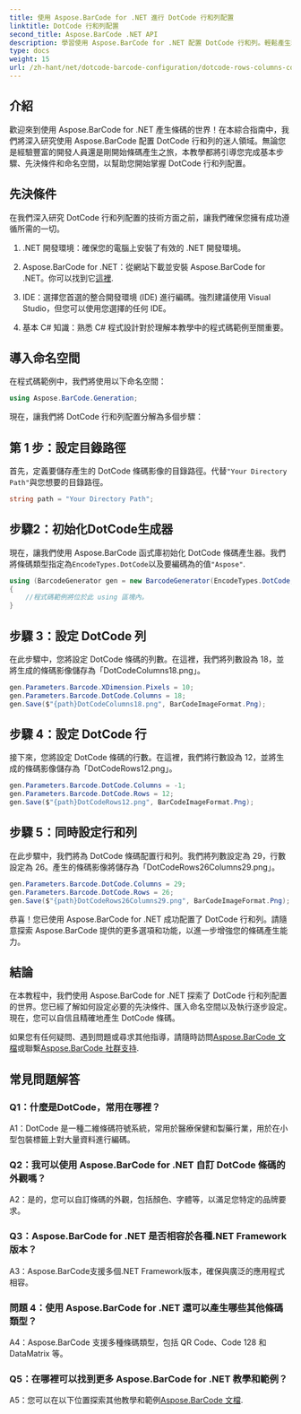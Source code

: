 ```yaml
---
title: 使用 Aspose.BarCode for .NET 進行 DotCode 行和列配置
linktitle: DotCode 行和列配置
second_title: Aspose.BarCode .NET API
description: 學習使用 Aspose.BarCode for .NET 配置 DotCode 行和列。輕鬆產生精確且可自訂的二維條碼。
type: docs
weight: 15
url: /zh-hant/net/dotcode-barcode-configuration/dotcode-rows-columns-configuration/
---
```

## 介紹

歡迎來到使用 Aspose.BarCode for .NET 產生條碼的世界！在本綜合指南中，我們將深入研究使用 Aspose.BarCode 配置 DotCode 行和列的迷人領域。無論您是經驗豐富的開發人員還是剛開始條碼產生之旅，本教學都將引導您完成基本步驟、先決條件和命名空間，以幫助您開始掌握 DotCode 行和列配置。

## 先決條件

在我們深入研究 DotCode 行和列配置的技術方面之前，讓我們確保您擁有成功遵循所需的一切。

1. .NET 開發環境：確保您的電腦上安裝了有效的 .NET 開發環境。

2.  Aspose.BarCode for .NET：從網站下載並安裝 Aspose.BarCode for .NET。你可以找到它[這裡](https://releases.aspose.com/barcode/net/).

3. IDE：選擇您首選的整合開發環境 (IDE) 進行編碼。強烈建議使用 Visual Studio，但您可以使用您選擇的任何 IDE。

4. 基本 C# 知識：熟悉 C# 程式設計對於理解本教學中的程式碼範例至關重要。

## 導入命名空間

在程式碼範例中，我們將使用以下命名空間：

```csharp
using Aspose.BarCode.Generation;
```

現在，讓我們將 DotCode 行和列配置分解為多個步驟：

## 第 1 步：設定目錄路徑

首先，定義要儲存產生的 DotCode 條碼影像的目錄路徑。代替`"Your Directory Path"`與您想要的目錄路徑。

```csharp
string path = "Your Directory Path";
```

## 步驟2：初始化DotCode生成器

現在，讓我們使用 Aspose.BarCode 函式庫初始化 DotCode 條碼產生器。我們將條碼類型指定為`EncodeTypes.DotCode`以及要編碼為的值`"Aspose"`.

```csharp
using (BarcodeGenerator gen = new BarcodeGenerator(EncodeTypes.DotCode, "Aspose"))
{
    //程式碼範例將位於此 using 區塊內。
}
```

## 步驟 3：設定 DotCode 列

在此步驟中，您將設定 DotCode 條碼的列數。在這裡，我們將列數設為 18，並將生成的條碼影像儲存為「DotCodeColumns18.png」。

```csharp
gen.Parameters.Barcode.XDimension.Pixels = 10;
gen.Parameters.Barcode.DotCode.Columns = 18;
gen.Save($"{path}DotCodeColumns18.png", BarCodeImageFormat.Png);
```

## 步驟 4：設定 DotCode 行

接下來，您將設定 DotCode 條碼的行數。在這裡，我們將行數設為 12，並將生成的條碼影像儲存為「DotCodeRows12.png」。

```csharp
gen.Parameters.Barcode.DotCode.Columns = -1;
gen.Parameters.Barcode.DotCode.Rows = 12;
gen.Save($"{path}DotCodeRows12.png", BarCodeImageFormat.Png);
```

## 步驟 5：同時設定行和列

在此步驟中，我們將為 DotCode 條碼配置行和列。我們將列數設定為 29，行數設定為 26。產生的條碼影像將儲存為「DotCodeRows26Columns29.png」。

```csharp
gen.Parameters.Barcode.DotCode.Columns = 29;
gen.Parameters.Barcode.DotCode.Rows = 26;
gen.Save($"{path}DotCodeRows26Columns29.png", BarCodeImageFormat.Png);
```

恭喜！您已使用 Aspose.BarCode for .NET 成功配置了 DotCode 行和列。請隨意探索 Aspose.BarCode 提供的更多選項和功能，以進一步增強您的條碼產生能力。

## 結論

在本教程中，我們使用 Aspose.BarCode for .NET 探索了 DotCode 行和列配置的世界。您已經了解如何設定必要的先決條件、匯入命名空間以及執行逐步設定。現在，您可以自信且精確地產生 DotCode 條碼。

如果您有任何疑問、遇到問題或尋求其他指導，請隨時訪問[Aspose.BarCode 文檔](https://reference.aspose.com/barcode/net/)或聯繫[Aspose.BarCode 社群支持](https://forum.aspose.com/c/barcode/13).


## 常見問題解答

### Q1：什麼是DotCode，常用在哪裡？

A1：DotCode 是一種二維條碼符號系統，常用於醫療保健和製藥行業，用於在小型包裝標籤上對大量資料進行編碼。

### Q2：我可以使用 Aspose.BarCode for .NET 自訂 DotCode 條碼的外觀嗎？

A2：是的，您可以自訂條碼的外觀，包括顏色、字體等，以滿足您特定的品牌要求。

### Q3：Aspose.BarCode for .NET 是否相容於各種.NET Framework 版本？

A3：Aspose.BarCode支援多個.NET Framework版本，確保與廣泛的應用程式相容。

### 問題 4：使用 Aspose.BarCode for .NET 還可以產生哪些其他條碼類型？

A4：Aspose.BarCode 支援多種條碼類型，包括 QR Code、Code 128 和 DataMatrix 等。

### Q5：在哪裡可以找到更多 Aspose.BarCode for .NET 教學和範例？

 A5：您可以在以下位置探索其他教學和範例[Aspose.BarCode 文檔](https://reference.aspose.com/barcode/net/).